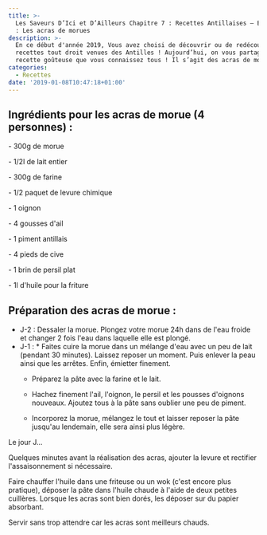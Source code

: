 ```yaml
---
title: >-
  Les Saveurs D’Ici et D’Ailleurs Chapitre 7 : Recettes Antillaises – Episode 1
  : Les acras de morues
description: >-
  En ce début d'année 2019, Vous avez choisi de découvrir ou de redécouvrir des
  recettes tout droit venues des Antilles ! Aujourd’hui, on vous partage une
  recette goûteuse que vous connaissez tous ! Il s’agit des acras de morues.
categories:
  - Recettes
date: '2019-01-08T10:47:18+01:00'
---
```

## Ingrédients pour les acras de morue (4 personnes) :

\- 300g de morue

\- 1/2l de lait entier

\- 300g de farine

\- 1/2 paquet de levure chimique

\- 1 oignon

\- 4 gousses d'ail

\- 1 piment antillais

\- 4 pieds de cive

\- 1 brin de persil plat

\- 1l d'huile pour la friture



## Préparation des acras de morue : 

* J-2 : Dessaler la morue. Plongez votre morue 24h dans de l'eau froide et changer 2 fois l'eau dans laquelle elle est plongé.
* J-1 : 
  * Faites cuire la morue dans un mélange d'eau avec un peu de lait (pendant 30 minutes). Laissez reposer un moment. Puis enlever la peau ainsi que les arrêtes. Enfin, émietter finement.
  * Préparez la pâte avec la farine et le lait.
  * Hachez finement l'ail, l'oignon, le persil et les pousses d'oignons nouveaux. Ajoutez tous à la pâte sans oublier une peu de piment.

  * Incorporez la morue, mélangez le tout et laisser reposer la pâte jusqu'au lendemain, elle sera ainsi plus légère.

Le jour J...



 



Quelques minutes avant la réalisation des acras, ajouter la levure et rectifier l'assaisonnement si nécessaire.



Faire chauffer l'huile dans une friteuse ou un wok (c'est encore plus pratique), déposer la pâte dans l'huile chaude à l'aide de deux petites cuillères. Lorsque les acras sont bien dorés, les déposer sur du papier absorbant.



Servir sans trop attendre car les acras sont meilleurs chauds.
